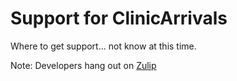 # Support for ClinicArrivals

Where to get support... not know at this time.

Note: Developers hang out on [Zulip](https://chat.fhir.org/#narrow/stream/227888-clinic-arrivals)